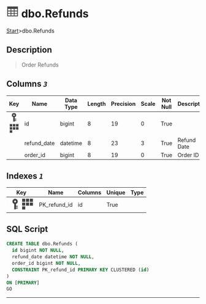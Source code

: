 # ![logo](../Images/table.svg) dbo.Refunds

[Start](../start.md)>dbo.Refunds

## [](#Description) Description

> Order Refunds

## [](#Columns) Columns _`3`_

|Key|Name|Data Type|Length|Precision|Scale|Not Null|Description
|---|---|---|---|---|---|---|---
|[![Primary Key PK_refund_id](../Images/primarykey.svg)](#Indexes)[![Cluster Key PK_refund_id](../Images/cluster.svg)](#Indexes)|id|bigint|8|19|0|True||||False|False|Refund ID|
| |refund_date|datetime|8|23|3|True|Refund Date|
| |order_id|bigint|8|19|0|True|Order ID|

## [](#Indexes) Indexes _`1`_

|Key|Name|Columns|Unique|Type
|---|---|---|---|---
|[![Primary Key PK_refund_id](../Images/primarykey.svg)](#Indexes)[![Cluster Key PK_refund_id](../Images/cluster.svg)](#Indexes)|PK_refund_id|id|True||Refund ID Unique PK|

## [](#SqlScript) SQL Script

```SQL
CREATE TABLE dbo.Refunds (
  id bigint NOT NULL,
  refund_date datetime NOT NULL,
  order_id bigint NOT NULL,
  CONSTRAINT PK_refund_id PRIMARY KEY CLUSTERED (id)
)
ON [PRIMARY]
GO
```

___
